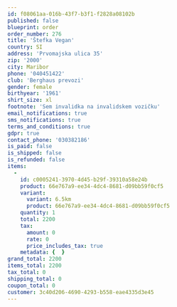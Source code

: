 ```yaml
---
id: f08061aa-016b-43f7-b3f1-f2828a08102b
published: false
blueprint: order
order_number: 276
title: 'Štefka Vegan'
country: SI
address: 'Prvomajska ulica 35'
zip: '2000'
city: Maribor
phone: '040451422'
club: 'Berghaus prevozi'
gender: female
birthyear: '1961'
shirt_size: xl
footnote: 'Sem invalidka na invalidskem vozičku'
email_notifications: true
sms_notifications: true
terms_and_conditions: true
gdpr: true
contact_phone: '030382186'
is_paid: false
is_shipped: false
is_refunded: false
items:
  -
    id: c0005241-3970-4d45-b29f-39310a58e24b
    product: 66e767a9-ee34-4dc4-8681-d09bb59f0cf5
    variant:
      variant: 6.5km
      product: 66e767a9-ee34-4dc4-8681-d09bb59f0cf5
    quantity: 1
    total: 2200
    tax:
      amount: 0
      rate: 0
      price_includes_tax: true
    metadata: {  }
grand_total: 2200
items_total: 2200
tax_total: 0
shipping_total: 0
coupon_total: 0
customer: 3c40d206-4690-4293-b558-eae4335d3e45
---
```

